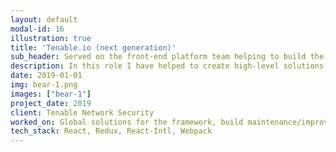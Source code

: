 ```yaml
---
layout: default
modal-id: 16
illustration: true
title: 'Tenable.io (next generation)'
sub_header: Served on the front-end platform team helping to build the next generation Tenable.io (the companies flagship product).
description: In this role I have helped to create high-level solutions that are consumed by our feature teams while also supporting/extending the platform. Most notably, I was able use to simplify our build process and leverage webpack splitting/chunking to trim off 2.5-3 seconds from our initial load time.
date: 2019-01-01
img: bear-1.png
images: ["bear-1"]
project_date: 2019
client: Tenable Network Security
worked_on: Global solutions for the framework, build maintenance/improvements
tech_stack: React, Redux, React-Intl, Webpack
---
```

